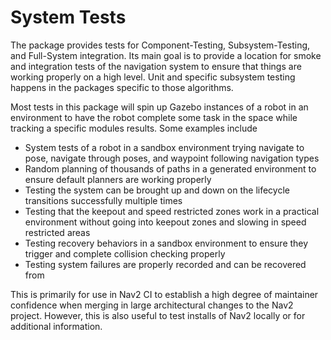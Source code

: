 # System Tests

The package provides tests for Component-Testing, Subsystem-Testing, and Full-System integration. Its main goal is to provide a location for smoke and integration tests of the navigation system to ensure that things are working properly on a high level. Unit and specific subsystem testing happens in the packages specific to those algorithms.  

Most tests in this package will spin up Gazebo instances of a robot in an environment to have the robot complete some task in the space while tracking a specific modules results.  Some examples include 

- System tests of a robot in a sandbox environment trying navigate to pose, navigate through poses, and waypoint following navigation types
- Random planning of thousands of paths in a generated environment to ensure default planners are working properly
- Testing the system can be brought up and down on the lifecycle transitions successfully multiple times
- Testing that the keepout and speed restricted zones work in a practical environment without going into keepout zones and slowing in speed restricted areas
- Testing recovery behaviors in a sandbox environment to ensure they trigger and complete collision checking properly
- Testing system failures are properly recorded and can be recovered from

This is primarily for use in Nav2 CI to establish a high degree of maintainer confidence when merging in large architectural changes to the Nav2 project. However, this is also useful to test installs of Nav2 locally or for additional information.
